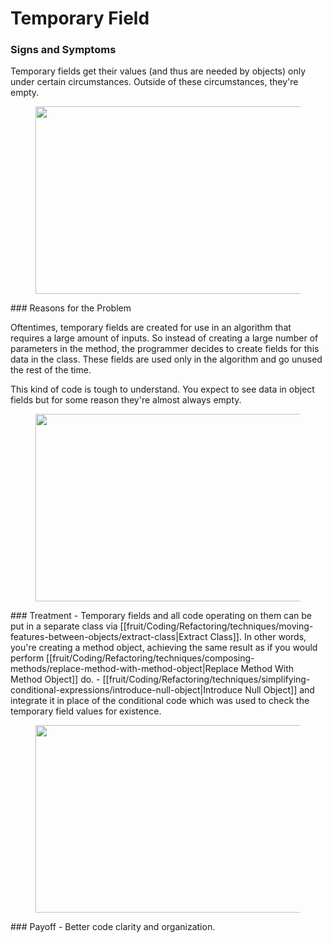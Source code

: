 # Temporary Field
### Signs and Symptoms

Temporary fields get their values (and thus are needed by objects) only under certain circumstances. Outside of these circumstances, they're empty.

<figure class="image">
<img
src="https://refactoring.guru/images/refactoring/content/smells/temporary-field-01.png?id=5e30a8144171693ee4894091762b9742"
srcset="https://refactoring.guru/images/refactoring/content/smells/temporary-field-01-2x.png?id=1cf05ea67f1e3bd1c1f634af7408f67c 2x"
width="500" height="300" />
</figure>
### Reasons for the Problem

Oftentimes, temporary fields are created for use in an algorithm that requires a large amount of inputs. So instead of creating a large number of parameters in the method, the programmer decides to create fields for this data in the class. These fields are used only in the algorithm and go unused the rest of the time.

This kind of code is tough to understand. You expect to see data in object fields but for some reason they're almost always empty.

<figure class="image">
<img
src="https://refactoring.guru/images/refactoring/content/smells/temporary-field-02.png?id=2cf98e02ffb0c1d36a98d48ba7bc5c45"
srcset="https://refactoring.guru/images/refactoring/content/smells/temporary-field-02-2x.png?id=6c8e4384d9029cd3ec84cd330d5871eb 2x"
loading="lazy" width="500" height="300" />
</figure>
### Treatment
- Temporary fields and all code operating on them can be put in a separate class via [[fruit/Coding/Refactoring/techniques/moving-features-between-objects/extract-class|Extract Class]]. In other words, you're creating a method object, achieving the same result as if you would perform [[fruit/Coding/Refactoring/techniques/composing-methods/replace-method-with-method-object|Replace Method With Method Object]] do.
- [[fruit/Coding/Refactoring/techniques/simplifying-conditional-expressions/introduce-null-object|Introduce Null Object]] and integrate it in place of the conditional code which was used to check the temporary field values for existence.
  
<figure class="image">
<img
src="https://refactoring.guru/images/refactoring/content/smells/temporary-field-03.png?id=cf0e1c1e2a19745d23ca9e1d917d45cc"
srcset="https://refactoring.guru/images/refactoring/content/smells/temporary-field-03-2x.png?id=c633fd664958307bf296b09de72959dd 2x"
loading="lazy" width="500" height="300" />
</figure>
### Payoff
- Better code clarity and organization.
